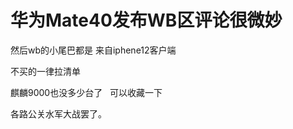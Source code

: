 # 华为Mate40发布WB区评论很微妙


然后wb的小尾巴都是 来自iphene12客户端

不买的一律拉清单

麒麟9000也没多少台了&nbsp; &nbsp;可以收藏一下<img id="aimg_GCZD2" onclick="zoom(this, this.src, 0, 0, 0)" class="zoom" src="https://cdn.jsdelivr.net/gh/hishis/forum-master/public/images/patch.gif" onmouseover="img_onmouseoverfunc(this)" onload="thumbImg(this)" border="0" alt="" />

各路公关水军大战罢了。
